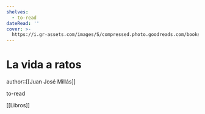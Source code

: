 ```yaml
---
shelves:
  - to-read
dateRead: ''
cover: >-
  https://i.gr-assets.com/images/S/compressed.photo.goodreads.com/books/1554521764l/44795189.jpg
---
```

# La vida a ratos

author::[[Juan José Millás]]


to-read

[[Libros]]